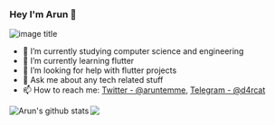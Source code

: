### Hey I'm Arun 👋
![image title](https://rushter.com/counter.svg)

- 🔭 I’m currently studying computer science and engineering
- 🌱 I’m currently learning flutter
- 🤔 I’m looking for help with flutter projects
- 💬 Ask me about any tech related stuff
- 📫 How to reach me: [Twitter - @aruntemme](https://twitter.com/aruntemme), [Telegram - @d4rcat](https://t.me/d4rcat)
<a href="https://github.com/aruntemme">
 <img align="left" src="https://github-readme-stats.vercel.app/api?username=aruntemme&show_icons=true&theme=radical&line_height=27" alt="Arun's github stats"/>
</a>
<a href="https://github.com/aruntemme">
  <img align="left" src="https://github-readme-stats.vercel.app/api/top-langs/?username=aruntemme&theme=radical&hide_langs_below=1" />
</a>

